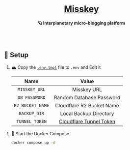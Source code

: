 <h1 align="center"><a href="https://misskey-hub.net">Misskey</a></h1>

<div align="center">

**🪐 Interplanetary micro-blogging platform**

</div>

<br /><br />

## 🔧 Setup

1. 🏔️ Copy the [`.env.tmpl`](./.env.tmpl) file to `.env` and Edit it

   |       Name       |           Value           |
   | :--------------: | :-----------------------: |
   |  `MISSKEY_URL`   |        Misskey URL        |
   |  `DB_PASSWORD`   | Random Database Password  |
   | `R2_BUCKET_NAME` | Cloudflare R2 Bucket Name |
   |   `BACKUP_DIR`   |  Local Backup Directory   |
   |  `TUNNEL_TOKEN`  | [Cloudflare Tunnel Token] |

[Cloudflare Tunnel Token]: https://developers.cloudflare.com/cloudflare-one/connections/connect-networks/

1. 🚀 Start the Docker Compose

   ```sh
   docker compose up -d
   ```
